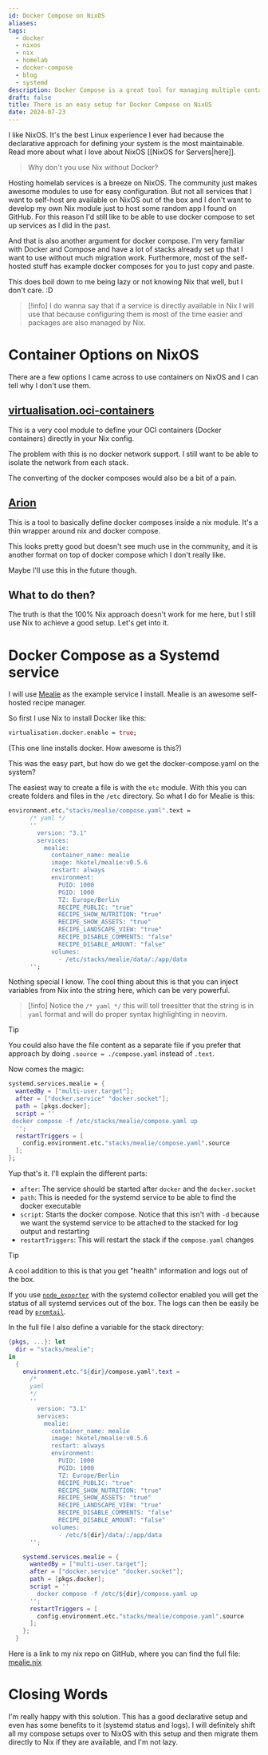 ```yaml
---
id: Docker Compose on NixOS
aliases: 
tags:
  - docker
  - nixos
  - nix
  - homelab
  - docker-compose
  - blog
  - systemd
description: Docker Compose is a great tool for managing multiple containers. It sometimes doesn't play nice with NixOS and I've found a solution for that. This is using systemd services to manage docker composes.
draft: false
title: There is an easy setup for Docker Compose on NixOS
date: 2024-07-23
---
```

I like NixOS. It's the best Linux experience I ever had because the declarative approach for defining your system is the most maintainable. Read more about what I love about NixOS [[NixOS for Servers|here]].

> Why don't you use Nix without Docker?

Hosting homelab services is a breeze on NixOS. The community just makes awesome modules to use for easy configuration. But not all services that I want to self-host are available on NixOS out of the box and I don't want to develop my own Nix module just to host some random app I found on GitHub. For this reason I'd still like to be able to use docker compose to set up services as I did in the past.

And that is also another argument for docker compose. I'm very familiar with Docker and Compose and have a lot of stacks already set up that I want to use without much migration work. Furthermore, most of the self-hosted stuff has example docker composes for you to just copy and paste.

This does boil down to me being lazy or not knowing Nix that well, but I don't care. :D

> [!info]
> I do wanna say that if a service is directly available in Nix I will use that because configuring them is most of the time easier and packages are also managed by Nix.

# Container Options on NixOS

There are a few options I came across to use containers on NixOS and I can tell why I don't use them.

## [virtualisation.oci-containers](https://github.com/NixOS/nixpkgs/blob/master/nixos/modules/virtualisation/oci-containers.nix)

This is a very cool module to define your OCI containers (Docker containers) directly in your Nix config.

The problem with this is no docker network support. I still want to be able to isolate the network from each stack.

The converting of the docker composes would also be a bit of a pain.

## [Arion](https://docs.hercules-ci.com/arion/#_how_it_works)

This is a tool to basically define docker composes inside a nix module. It's a thin wrapper around nix and docker compose.

This looks pretty good but doesn't see much use in the community, and it is another format on top of docker compose which I don't really like.

Maybe I'll use this in the future though.

## What to do then?

The truth is that the 100% Nix approach doesn't work for me here, but I still use Nix to achieve a good setup. Let's get into it.

# Docker Compose as a Systemd service

I will use [Mealie](https://mealie.io/) as the example service I install. Mealie is an awesome self-hosted recipe manager.

So first I use Nix to install Docker like this:

```nix
virtualisation.docker.enable = true;
```

(This one line installs docker. How awesome is this?)

This was the easy part, but how do we get the docker-compose.yaml on the system?

The easiest way to create a file is with the `etc` module. With this you can create folders and files in the `/etc` directory. So what I do for Mealie is this:

```nix
environment.etc."stacks/mealie/compose.yaml".text =
      /* yaml */
      ''
        version: "3.1"
        services:
          mealie:
            container_name: mealie
            image: hkotel/mealie:v0.5.6
            restart: always
            environment:
              PUID: 1000
              PGID: 1000
              TZ: Europe/Berlin
              RECIPE_PUBLIC: "true"
              RECIPE_SHOW_NUTRITION: "true"
              RECIPE_SHOW_ASSETS: "true"
              RECIPE_LANDSCAPE_VIEW: "true"
              RECIPE_DISABLE_COMMENTS: "false"
              RECIPE_DISABLE_AMOUNT: "false"
            volumes:
              - /etc/stacks/mealie/data/:/app/data
      '';
```

Nothing special I know. The cool thing about this is that you can inject variables from Nix into the string here, which can be very powerful.

> [!info]
> Notice the `/* yaml */` this will tell treesitter that the string is in `yaml` format and will do proper syntax highlighting in neovim.

> [!tip]
> You could also have the file content as a separate file if you prefer that approach by doing `.source = ./compose.yaml` instead of `.text`.

Now comes the magic:

```nix
systemd.services.mealie = {
  wantedBy = ["multi-user.target"];
  after = ["docker.service" "docker.socket"];
  path = [pkgs.docker];
  script = ''
 docker compose -f /etc/stacks/mealie/compose.yaml up
  '';
  restartTriggers = [
    config.environment.etc."stacks/mealie/compose.yaml".source
  ];
};
```

Yup that's it. I'll explain the different parts:

- `after`: The service should be started after `docker` and the `docker.socket`
- `path`: This is needed for the systemd service to be able to find the docker executable
- `script`: Starts the docker compose. Notice that this isn't with `-d` because we want the systemd service to be attached to the stacked for log output and restarting
- `restartTriggers`: This will restart the stack if the `compose.yaml` changes

> [!tip]
> A cool addition to this is that you get "health" information and logs out of the box.
>
> If you use [`node_exporter`](https://github.com/prometheus/node_exporter) with the systemd collector enabled you will get the status of all systemd services out of the box. The logs can then be easily be read by [`promtail`](https://grafana.com/docs/loki/latest/send-data/promtail/).

In the full file I also define a variable for the stack directory:

```nix
{pkgs, ...}: let
  dir = "stacks/mealie";
in
  {
    environment.etc."${dir}/compose.yaml".text =
      /*
      yaml
      */
      ''
        version: "3.1"
        services:
          mealie:
            container_name: mealie
            image: hkotel/mealie:v0.5.6
            restart: always
            environment:
              PUID: 1000
              PGID: 1000
              TZ: Europe/Berlin
              RECIPE_PUBLIC: "true"
              RECIPE_SHOW_NUTRITION: "true"
              RECIPE_SHOW_ASSETS: "true"
              RECIPE_LANDSCAPE_VIEW: "true"
              RECIPE_DISABLE_COMMENTS: "false"
              RECIPE_DISABLE_AMOUNT: "false"
            volumes:
              - /etc/${dir}/data/:/app/data
      '';

    systemd.services.mealie = {
      wantedBy = ["multi-user.target"];
      after = ["docker.service" "docker.socket"];
      path = [pkgs.docker];
      script = ''
        docker compose -f /etc/${dir}/compose.yaml up
      '';
      restartTriggers = [
        config.environment.etc."stacks/mealie/compose.yaml".source
      ];
    };
  }
```

Here is a link to my nix repo on GitHub, where you can find the full file: [mealie.nix](https://github.com/Keyruu/shinyflakes/blob/main/hosts/hati/stacks/mealie.nix)

# Closing Words

I'm really happy with this solution. This has a good declarative setup and even has some benefits to it (systemd status and logs). I will definitely shift all my compose setups over to NixOS with this setup and then migrate them directly to Nix if they are available, and I'm not lazy.
